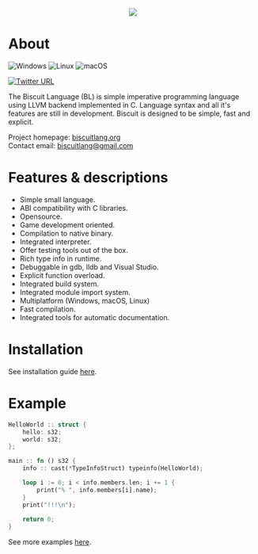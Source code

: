 <div style="text-align:center"><img src="http://biscuitlang.org/versions/0.9.0/_static/header.png" /></div>

# About
![Windows](https://github.com/travisdoor/bl/workflows/Windows/badge.svg?branch=master)
![Linux](https://github.com/travisdoor/bl/workflows/Linux/badge.svg?branch=master)
![macOS](https://github.com/travisdoor/bl/workflows/macOS/badge.svg?branch=master)

[![Twitter URL](https://img.shields.io/twitter/url/https/twitter.com/MTravisDoor.svg?style=social&label=Follow%20%40MTravisDoor)](https://twitter.com/MTravisDoor)

The Biscuit Language (BL) is simple imperative programming language using LLVM backend implemented in C. 
Language syntax and all it's features are still in development. Biscuit is designed to be simple, fast and explicit.

Project homepage: [biscuitlang.org](http://biscuitlang.org)  
Contact email: [biscuitlang@gmail.com](mailto:biscuitlang@gmail.com)

# Features & descriptions
* Simple small language.
* ABI compatibility with C libraries.
* Opensource.
* Game development oriented.
* Compilation to native binary.
* Integrated interpreter.
* Offer testing tools out of the box.
* Rich type info in runtime.
* Debuggable in gdb, lldb and Visual Studio.
* Explicit function overload.
* Integrated build system.
* Integrated module import system.
* Multiplatform (Windows, macOS, Linux)
* Fast compilation.
* Integrated tools for automatic documentation.

# Installation
See installation guide [here](http://biscuitlang.org/#installation).

# Example
```rust
HelloWorld :: struct {
    hello: s32;
    world: s32;
};

main :: fn () s32 {
    info :: cast(*TypeInfoStruct) typeinfo(HelloWorld);

    loop i := 0; i < info.members.len; i += 1 {
        print("% ", info.members[i].name);
    }
    print("!!!\n");
    
    return 0;
}
```

See more examples [here](http://biscuitlang.org/#how-to/).
